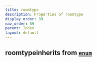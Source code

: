 ```yaml
---
title: roomtype
description: Properties of roomtype
display_order: 89
nav_order: 89
parent: Index
layout: default
---
```


## roomtypeinherits from [`enum`](./enum.html)

